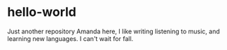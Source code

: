 # hello-world
Just another repository
Amanda here, I like writing listening to music, and learning new languages. 
I can't wait for fall.
